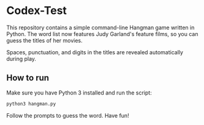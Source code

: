 # Codex-Test

This repository contains a simple command-line Hangman game written in Python. The word list now features Judy Garland's feature films, so you can guess the titles of her movies.

Spaces, punctuation, and digits in the titles are revealed automatically during play.

## How to run

Make sure you have Python 3 installed and run the script:

```bash
python3 hangman.py
```

Follow the prompts to guess the word. Have fun!
